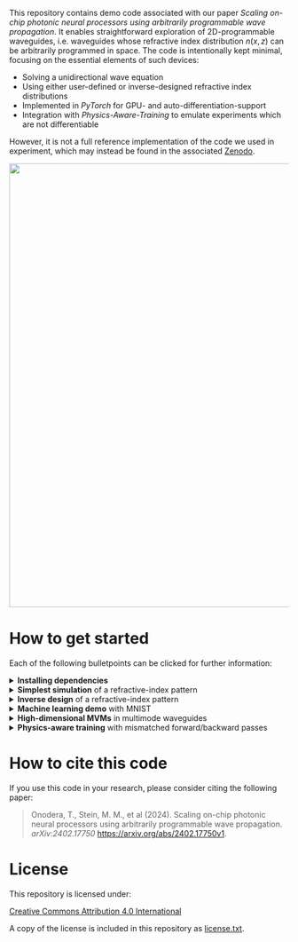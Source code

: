 This repository contains demo code associated with our paper *Scaling on-chip photonic neural processors using arbitrarily programmable wave propagation*.
It enables straightforward exploration of 2D-programmable waveguides, i.e. waveguides whose refractive index distribution $n(x,z)$ can be arbitrarily programmed in space. 
The code is intentionally kept minimal, focusing on the essential elements of such devices: 
- Solving a unidirectional wave equation
- Using either user-defined or inverse-designed refractive index distributions
- Implemented in *PyTorch* for GPU- and auto-differentiation-support
- Integration with *Physics-Aware-Training* to emulate experiments which are not differentiable

However, it is not a full reference implementation of the code we used in experiment, which may instead be found in the associated [Zenodo](https://doi.org/10.5281/zenodo.10775721).
<p align="center">
<img src="https://github.com/user-attachments/assets/5a1bd570-0beb-4959-837f-6a1d0b965d23" width="800">
</p>

# How to get started

Each of the following bulletpoints can be clicked for further information:

<details> <summary><b>Installing dependencies</b></summary>
  
---
Please ensure that the correct versions of all packages specified in 
[environment.yml](https://github.com/ms3452/2D-waveguide-demo-code/blob/main/environment.yml) are installed. If using anaconda, the easiest way to do so is to clone the repository, open an anaconda prompt in the repository folder, and execute:
  ```
  conda env create -f environment.yml
  conda activate 2Dwg
  ```
This creates and activates an environment called `2Dwg`.
To run the code, launch Jupyter Lab by executing
```
jupyter lab
```
in the anaconda prompt.

By default, the provided environment.yml installs a CPU-only version of PyTorch. To enable GPU acceleration, first create and activate the environment as described above, then additionally run
```
conda install pytorch-cuda=11.8 -c nvidia -c pytorch
```
This upgrades the environment to use GPU builds of PyTorch and TorchVision. CPU users can ignore this step.

---

</details> <details> <summary><b>Simplest simulation</b> of a refractive-index pattern</summary>

---
[Example 1](https://github.com/ms3452/2D-waveguide-demo-code/blob/main/Example%201%20Y-splitter.ipynb) provides code that manually defines the refractive-index distribution of a Y-splitter and simulates beam propagation through it. Parameters of this simulation are similar to the experimental results from Fig. 2 of our paper.

---

</details> <details> <summary><b>Inverse design</b> of a refractive-index pattern</summary>

---
[Example 2](https://github.com/ms3452/2D-waveguide-demo-code/blob/main/Example%202%20Inverse%20design.ipynb) contains a minimal inverse-design example that automatically generates a refractive-index distribution for converting Gaussian beams into Hermite–Gauss modes. Inverse-design is performed via the auto-differentiable simulation of the programmable waveguide with *PyTorch*.

---

</details> <details> <summary><b>Machine learning demo</b> with MNIST</summary>

---
[Example 3](https://github.com/ms3452/2D-waveguide-demo-code/blob/main/Example%203%20MNIST%20classification.ipynb) demonstrates MNIST image classification using a 2D-programmable waveguide. Parameters of this simulation are similar to experimental results from Fig. 4 of our paper.

---

</details> <details> <summary><b>High-dimensional MVMs</b> in multimode waveguides</summary>

---
[Example 5](https://github.com/ms3452/2D-waveguide-demo-code/blob/main/Example%205%20Matrix-vector-multiplication%20in%20multimode%20waveguide.ipynb) shows how to compute a refractive-index distribution that, embedded in a multimode waveguide, performs a desired 100×100-dimensional unitary transformation.
[Example 4](https://github.com/ms3452/2D-waveguide-demo-code/blob/main/Example%204%20Mode%20conversion%20in%20multimode%20waveguide.ipynb) contains simpler code that introduces a step-index multimode waveguide as background refractive index and demonstrates mode conversion using a manually defined refractive-index distribution.
These notebooks can be readily adapted to replicate the results presented in Fig. 5 of our paper.

---

</details> <details> <summary><b>Physics-aware training</b> with mismatched forward/backward passes</summary>

---
[Example 6](https://github.com/ms3452/2D-waveguide-demo-code/blob/main/Example%206%20Mismatched%20forward-backward%20pass.ipynb) is a minimal inverse-design notebook using a mismatched forward and backward pass, similar to the approach used in our optical experiments with the 2D-programmable waveguide.
This notebook can used to *design* an artificial simulation-reality gap and explore whether the training algorithm can succesfully train the programmable waveguide despite the discrepancy.

---

</details>


# How to cite this code

If you use this code in your research, please consider citing the following paper:

> Onodera, T., Stein, M. M., et al (2024). Scaling on-chip photonic neural processors using arbitrarily programmable wave propagation. *arXiv:2402.17750* https://arxiv.org/abs/2402.17750v1.

# License

This repository is licensed under:

[Creative Commons Attribution 4.0 International](https://creativecommons.org/licenses/by/4.0/)

A copy of the license is included in this repository as [license.txt](https://github.com/ms3452/2D-waveguide-demo-code/blob/main/license.txt).
